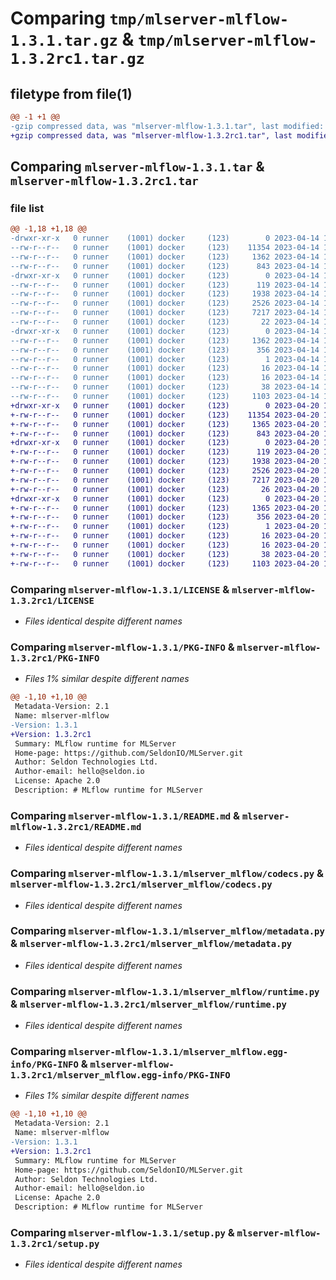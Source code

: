 # Comparing `tmp/mlserver-mlflow-1.3.1.tar.gz` & `tmp/mlserver-mlflow-1.3.2rc1.tar.gz`

## filetype from file(1)

```diff
@@ -1 +1 @@
-gzip compressed data, was "mlserver-mlflow-1.3.1.tar", last modified: Fri Apr 14 18:06:29 2023, max compression
+gzip compressed data, was "mlserver-mlflow-1.3.2rc1.tar", last modified: Thu Apr 20 16:08:57 2023, max compression
```

## Comparing `mlserver-mlflow-1.3.1.tar` & `mlserver-mlflow-1.3.2rc1.tar`

### file list

```diff
@@ -1,18 +1,18 @@
-drwxr-xr-x   0 runner    (1001) docker     (123)        0 2023-04-14 18:06:29.684849 mlserver-mlflow-1.3.1/
--rw-r--r--   0 runner    (1001) docker     (123)    11354 2023-04-14 18:05:56.000000 mlserver-mlflow-1.3.1/LICENSE
--rw-r--r--   0 runner    (1001) docker     (123)     1362 2023-04-14 18:06:29.684849 mlserver-mlflow-1.3.1/PKG-INFO
--rw-r--r--   0 runner    (1001) docker     (123)      843 2023-04-14 18:05:56.000000 mlserver-mlflow-1.3.1/README.md
-drwxr-xr-x   0 runner    (1001) docker     (123)        0 2023-04-14 18:06:29.684849 mlserver-mlflow-1.3.1/mlserver_mlflow/
--rw-r--r--   0 runner    (1001) docker     (123)      119 2023-04-14 18:05:56.000000 mlserver-mlflow-1.3.1/mlserver_mlflow/__init__.py
--rw-r--r--   0 runner    (1001) docker     (123)     1938 2023-04-14 18:05:56.000000 mlserver-mlflow-1.3.1/mlserver_mlflow/codecs.py
--rw-r--r--   0 runner    (1001) docker     (123)     2526 2023-04-14 18:05:56.000000 mlserver-mlflow-1.3.1/mlserver_mlflow/metadata.py
--rw-r--r--   0 runner    (1001) docker     (123)     7217 2023-04-14 18:05:56.000000 mlserver-mlflow-1.3.1/mlserver_mlflow/runtime.py
--rw-r--r--   0 runner    (1001) docker     (123)       22 2023-04-14 18:05:56.000000 mlserver-mlflow-1.3.1/mlserver_mlflow/version.py
-drwxr-xr-x   0 runner    (1001) docker     (123)        0 2023-04-14 18:06:29.684849 mlserver-mlflow-1.3.1/mlserver_mlflow.egg-info/
--rw-r--r--   0 runner    (1001) docker     (123)     1362 2023-04-14 18:06:29.000000 mlserver-mlflow-1.3.1/mlserver_mlflow.egg-info/PKG-INFO
--rw-r--r--   0 runner    (1001) docker     (123)      356 2023-04-14 18:06:29.000000 mlserver-mlflow-1.3.1/mlserver_mlflow.egg-info/SOURCES.txt
--rw-r--r--   0 runner    (1001) docker     (123)        1 2023-04-14 18:06:29.000000 mlserver-mlflow-1.3.1/mlserver_mlflow.egg-info/dependency_links.txt
--rw-r--r--   0 runner    (1001) docker     (123)       16 2023-04-14 18:06:29.000000 mlserver-mlflow-1.3.1/mlserver_mlflow.egg-info/requires.txt
--rw-r--r--   0 runner    (1001) docker     (123)       16 2023-04-14 18:06:29.000000 mlserver-mlflow-1.3.1/mlserver_mlflow.egg-info/top_level.txt
--rw-r--r--   0 runner    (1001) docker     (123)       38 2023-04-14 18:06:29.684849 mlserver-mlflow-1.3.1/setup.cfg
--rw-r--r--   0 runner    (1001) docker     (123)     1103 2023-04-14 18:05:56.000000 mlserver-mlflow-1.3.1/setup.py
+drwxr-xr-x   0 runner    (1001) docker     (123)        0 2023-04-20 16:08:57.338772 mlserver-mlflow-1.3.2rc1/
+-rw-r--r--   0 runner    (1001) docker     (123)    11354 2023-04-20 16:08:19.000000 mlserver-mlflow-1.3.2rc1/LICENSE
+-rw-r--r--   0 runner    (1001) docker     (123)     1365 2023-04-20 16:08:57.338772 mlserver-mlflow-1.3.2rc1/PKG-INFO
+-rw-r--r--   0 runner    (1001) docker     (123)      843 2023-04-20 16:08:19.000000 mlserver-mlflow-1.3.2rc1/README.md
+drwxr-xr-x   0 runner    (1001) docker     (123)        0 2023-04-20 16:08:57.334771 mlserver-mlflow-1.3.2rc1/mlserver_mlflow/
+-rw-r--r--   0 runner    (1001) docker     (123)      119 2023-04-20 16:08:19.000000 mlserver-mlflow-1.3.2rc1/mlserver_mlflow/__init__.py
+-rw-r--r--   0 runner    (1001) docker     (123)     1938 2023-04-20 16:08:19.000000 mlserver-mlflow-1.3.2rc1/mlserver_mlflow/codecs.py
+-rw-r--r--   0 runner    (1001) docker     (123)     2526 2023-04-20 16:08:19.000000 mlserver-mlflow-1.3.2rc1/mlserver_mlflow/metadata.py
+-rw-r--r--   0 runner    (1001) docker     (123)     7217 2023-04-20 16:08:19.000000 mlserver-mlflow-1.3.2rc1/mlserver_mlflow/runtime.py
+-rw-r--r--   0 runner    (1001) docker     (123)       26 2023-04-20 16:08:19.000000 mlserver-mlflow-1.3.2rc1/mlserver_mlflow/version.py
+drwxr-xr-x   0 runner    (1001) docker     (123)        0 2023-04-20 16:08:57.338772 mlserver-mlflow-1.3.2rc1/mlserver_mlflow.egg-info/
+-rw-r--r--   0 runner    (1001) docker     (123)     1365 2023-04-20 16:08:57.000000 mlserver-mlflow-1.3.2rc1/mlserver_mlflow.egg-info/PKG-INFO
+-rw-r--r--   0 runner    (1001) docker     (123)      356 2023-04-20 16:08:57.000000 mlserver-mlflow-1.3.2rc1/mlserver_mlflow.egg-info/SOURCES.txt
+-rw-r--r--   0 runner    (1001) docker     (123)        1 2023-04-20 16:08:57.000000 mlserver-mlflow-1.3.2rc1/mlserver_mlflow.egg-info/dependency_links.txt
+-rw-r--r--   0 runner    (1001) docker     (123)       16 2023-04-20 16:08:57.000000 mlserver-mlflow-1.3.2rc1/mlserver_mlflow.egg-info/requires.txt
+-rw-r--r--   0 runner    (1001) docker     (123)       16 2023-04-20 16:08:57.000000 mlserver-mlflow-1.3.2rc1/mlserver_mlflow.egg-info/top_level.txt
+-rw-r--r--   0 runner    (1001) docker     (123)       38 2023-04-20 16:08:57.338772 mlserver-mlflow-1.3.2rc1/setup.cfg
+-rw-r--r--   0 runner    (1001) docker     (123)     1103 2023-04-20 16:08:19.000000 mlserver-mlflow-1.3.2rc1/setup.py
```

### Comparing `mlserver-mlflow-1.3.1/LICENSE` & `mlserver-mlflow-1.3.2rc1/LICENSE`

 * *Files identical despite different names*

### Comparing `mlserver-mlflow-1.3.1/PKG-INFO` & `mlserver-mlflow-1.3.2rc1/PKG-INFO`

 * *Files 1% similar despite different names*

```diff
@@ -1,10 +1,10 @@
 Metadata-Version: 2.1
 Name: mlserver-mlflow
-Version: 1.3.1
+Version: 1.3.2rc1
 Summary: MLflow runtime for MLServer
 Home-page: https://github.com/SeldonIO/MLServer.git
 Author: Seldon Technologies Ltd.
 Author-email: hello@seldon.io
 License: Apache 2.0
 Description: # MLflow runtime for MLServer
```

### Comparing `mlserver-mlflow-1.3.1/README.md` & `mlserver-mlflow-1.3.2rc1/README.md`

 * *Files identical despite different names*

### Comparing `mlserver-mlflow-1.3.1/mlserver_mlflow/codecs.py` & `mlserver-mlflow-1.3.2rc1/mlserver_mlflow/codecs.py`

 * *Files identical despite different names*

### Comparing `mlserver-mlflow-1.3.1/mlserver_mlflow/metadata.py` & `mlserver-mlflow-1.3.2rc1/mlserver_mlflow/metadata.py`

 * *Files identical despite different names*

### Comparing `mlserver-mlflow-1.3.1/mlserver_mlflow/runtime.py` & `mlserver-mlflow-1.3.2rc1/mlserver_mlflow/runtime.py`

 * *Files identical despite different names*

### Comparing `mlserver-mlflow-1.3.1/mlserver_mlflow.egg-info/PKG-INFO` & `mlserver-mlflow-1.3.2rc1/mlserver_mlflow.egg-info/PKG-INFO`

 * *Files 1% similar despite different names*

```diff
@@ -1,10 +1,10 @@
 Metadata-Version: 2.1
 Name: mlserver-mlflow
-Version: 1.3.1
+Version: 1.3.2rc1
 Summary: MLflow runtime for MLServer
 Home-page: https://github.com/SeldonIO/MLServer.git
 Author: Seldon Technologies Ltd.
 Author-email: hello@seldon.io
 License: Apache 2.0
 Description: # MLflow runtime for MLServer
```

### Comparing `mlserver-mlflow-1.3.1/setup.py` & `mlserver-mlflow-1.3.2rc1/setup.py`

 * *Files identical despite different names*

